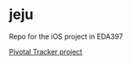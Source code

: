 jeju
======

Repo for the iOS project in EDA397

[Pivotal Tracker project](https://www.pivotaltracker.com/s/projects/1044902)
